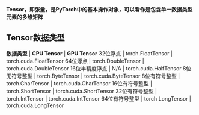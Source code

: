 **Tensor，即张量，是PyTorch中的基本操作对象，可以看作是包含单一数据类型元素的多维矩阵**

## Tensor数据类型

**数据类型** | **CPU Tensor** | **GPU Tensor**
32位浮点 | torch.FloatTensor | torch.cuda.FloatTensor
64位浮点 | torch.DoubleTensor | torch.cuda.DoubleTensor
16位半精度浮点 | N/A | torch.cuda.HalfTensor
8位无符号整型 | torch.ByteTensor | torch.cuda.ByteTensor
8位有符号整型 | torch.CharTensor | torch.cuda.CharTensor
16位有符号整型 | torch.ShortTensor | torch.cuda.ShortTensor
32位有符号整型 | torch.IntTensor | torch.cuda.IntTensor
64位有符号整型 | torch.LongTensor | torch.cuda.LongTensor